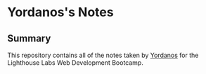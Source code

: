 # Yordanos's Notes
## Summary 

This repository contains all of the notes taken by [Yordanos](https://github.com/Yordanosbeger/lighthouse-web-notes/blob/main/README.md) for the Lighthouse Labs Web Development Bootcamp.